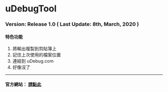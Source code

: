 # uDebugTool
### Version: Release 1.0  ( Last Update: 8th, March, 2020 )

#### 特色功能
1.  將輸出複製到剪貼簿上
2.  記住上次使用的檔案位置
3.  連結到 uDebug.com
4.  好像沒了 

***
#### 官方網站： [請點此](https://sites.google.com/mail.fcu.edu.tw/udebugtool/%E7%B0%A1%E4%BB%8B?authuser=0 "uDebugTool Official Website")
